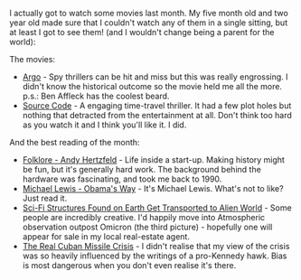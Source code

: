 <!--
.. title: Words and Pictures - March
.. slug: words-and-pictures-march
.. date: 2013/04/08 17:57:34
.. spellcheck_exceptions: Affleck,Fi,Hertzfeld,Obama's
.. tags: Reading
.. link: 
.. description: 
-->


I actually got to watch some movies last month. My five month old and two year old made sure that I couldn't watch any of them in a single sitting, but at least I got to see them! (and I wouldn't change being a parent for the world):

The movies:

-   [Argo](http://www.imdb.com/title/tt1024648/) - Spy thrillers can be hit and miss but this was really engrossing. I didn't know the historical outcome so the movie held me all the more. p.s.: Ben Affleck has the coolest beard.
-   [Source Code](http://www.imdb.com/title/tt0945513/) - A engaging time-travel thriller. It had a few plot holes but nothing that detracted from the entertainment at all. Don't think too hard as you watch it and I think you'll like it. I did.

And the best reading of the month:

-   [Folklore - Andy Hertzfeld](http://www.folklore.org/index.py) - Life inside a start-up. Making history might be fun, but it's generally hard work. The background behind the hardware was fascinating, and took me back to 1990.
-   [Michael Lewis - Obama's Way](http://www.vanityfair.com/politics/2012/10/michael-lewis-profile-barack-obama) - It's Michael Lewis. What's not to like? Just read it.
-   [Sci-Fi Structures Found on Earth Get Transported to Alien World](http://www.wired.com/rawfile/2013/03/adam-ryder-ancient-sci-fi/) - Some people are incredibly creative. I'd happily move into Atmospheric observation outpost Omicron (the third picture) - hopefully one will appear for sale in my local real-estate agent.
-   [The Real Cuban Missile Crisis](http://www.theatlantic.com/magazine/archive/2013/01/the-real-cuban-missile-crisis/309190/?single_page=true) - I didn't realise that my view of the crisis was so heavily influenced by the writings of a pro-Kennedy hawk. Bias is most dangerous when you don't even realise it's there.

